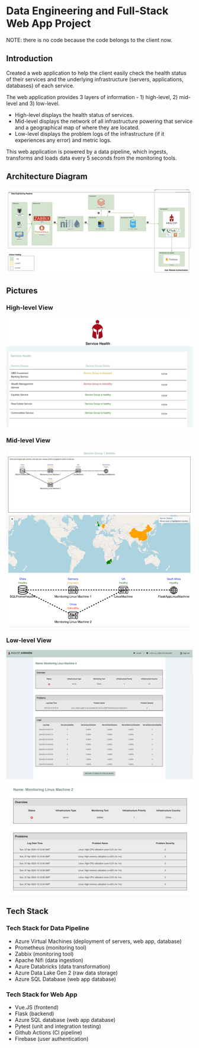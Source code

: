 # Data Engineering and Full-Stack Web App Project

NOTE: there is no code because the code belongs to the client now.

## Introduction

Created a web application to help the client easily check the health status of their services and the underlying infrastructure (servers, applications, databases) of each service.

The web application provides 3 layers of information - 1) high-level, 2) mid-level and 3) low-level.

- High-level displays the health status of services.
- Mid-level displays the network of all infrastructure powering that service and a geographical map of where they are located.
- Low-level displays the problem logs of the infrastructure (if it experiences any error) and metric logs.

This web application is powered by a data pipeline, which ingests, transforms and loads data every 5 seconds from the monitoring tools.

## Architecture Diagram

<img src="ArchitectureDiagram.png">

## Pictures

### High-level View

<img src="HighLevel2.jpg">

### Mid-level View

<img src="MidLevel2.jpg">
<img src="TopologyMapping.png">

### Low-level View

<img src="LowLevel.png">
<img src="LowLevel2.jpg">

## Tech Stack

### Tech Stack for Data Pipeline

- Azure Virtual Machines (deployment of servers, web app, database)
- Prometheus (monitoring tool)
- Zabbix (monitoring tool)
- Apache Nifi (data ingestion)
- Azure Databricks (data transformation)
- Azure Data Lake Gen 2 (raw data storage)
- Azure SQL Database (web app database)

### Tech Stack for Web App

- Vue.JS (frontend)
- Flask (backend)
- Azure SQL database (web app database)
- Pytest (unit and integration testing)
- Github Actions (CI pipeline)
- Firebase (user authentication)
